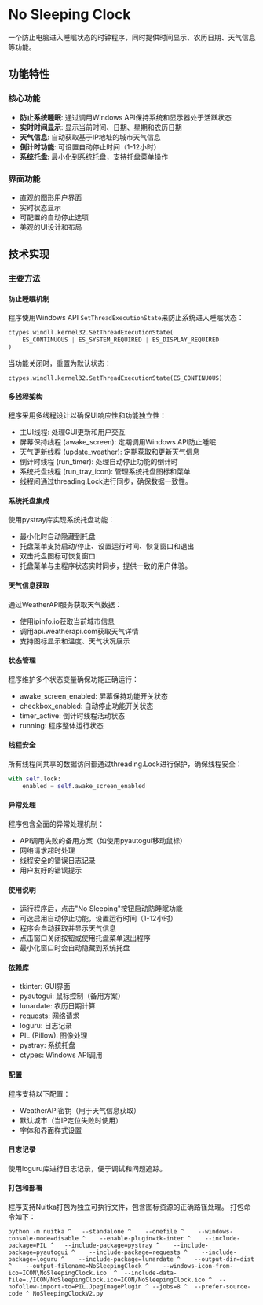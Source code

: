 # No Sleeping Clock

一个防止电脑进入睡眠状态的时钟程序，同时提供时间显示、农历日期、天气信息等功能。

## 功能特性

### 核心功能
- **防止系统睡眠**: 通过调用Windows API保持系统和显示器处于活跃状态
- **实时时间显示**: 显示当前时间、日期、星期和农历日期
- **天气信息**: 自动获取基于IP地址的城市天气信息
- **倒计时功能**: 可设置自动停止时间（1-12小时）
- **系统托盘**: 最小化到系统托盘，支持托盘菜单操作

### 界面功能
- 直观的图形用户界面
- 实时状态显示
- 可配置的自动停止选项
- 美观的UI设计和布局

## 技术实现

### 主要方法

#### 防止睡眠机制
程序使用Windows API `SetThreadExecutionState`来防止系统进入睡眠状态：

```python
ctypes.windll.kernel32.SetThreadExecutionState(
    ES_CONTINUOUS | ES_SYSTEM_REQUIRED | ES_DISPLAY_REQUIRED
)
```
当功能关闭时，重置为默认状态：
```
ctypes.windll.kernel32.SetThreadExecutionState(ES_CONTINUOUS)
```
#### 多线程架构
程序采用多线程设计以确保UI响应性和功能独立性：

- 主UI线程: 处理GUI更新和用户交互
- 屏幕保持线程 (awake_screen): 定期调用Windows API防止睡眠
- 天气更新线程 (update_weather): 定期获取和更新天气信息
- 倒计时线程 (run_timer): 处理自动停止功能的倒计时
- 系统托盘线程 (run_tray_icon): 管理系统托盘图标和菜单
- 线程间通过threading.Lock进行同步，确保数据一致性。

#### 系统托盘集成
使用pystray库实现系统托盘功能：

- 最小化时自动隐藏到托盘
- 托盘菜单支持启动/停止、设置运行时间、恢复窗口和退出
- 双击托盘图标可恢复窗口
- 托盘菜单与主程序状态实时同步，提供一致的用户体验。

#### 天气信息获取
通过WeatherAPI服务获取天气数据：

- 使用ipinfo.io获取当前城市信息
- 调用api.weatherapi.com获取天气详情
- 支持图标显示和温度、天气状况展示

#### 状态管理
程序维护多个状态变量确保功能正确运行：

- awake_screen_enabled: 屏幕保持功能开关状态
- checkbox_enabled: 自动停止功能开关状态
- timer_active: 倒计时线程活动状态
- running: 程序整体运行状态

#### 线程安全
所有线程间共享的数据访问都通过threading.Lock进行保护，确保线程安全：

```python
with self.lock:
    enabled = self.awake_screen_enabled
```
#### 异常处理
程序包含全面的异常处理机制：

- API调用失败的备用方案（如使用pyautogui移动鼠标）
- 网络请求超时处理
- 线程安全的错误日志记录
- 用户友好的错误提示

#### 使用说明
- 运行程序后，点击"No Sleeping"按钮启动防睡眠功能
- 可选启用自动停止功能，设置运行时间（1-12小时）
- 程序会自动获取并显示天气信息
- 点击窗口关闭按钮或使用托盘菜单退出程序
- 最小化窗口时会自动隐藏到系统托盘

#### 依赖库
- tkinter: GUI界面
- pyautogui: 鼠标控制（备用方案）
- lunardate: 农历日期计算
- requests: 网络请求
- loguru: 日志记录
- PIL (Pillow): 图像处理
- pystray: 系统托盘
- ctypes: Windows API调用

#### 配置
程序支持以下配置：

- WeatherAPI密钥（用于天气信息获取）
- 默认城市（当IP定位失败时使用）
- 字体和界面样式设置

#### 日志记录
使用loguru库进行日志记录，便于调试和问题追踪。

#### 打包和部署
程序支持Nuitka打包为独立可执行文件，包含图标资源的正确路径处理。
打包命令如下：
```
python -m nuitka ^   --standalone ^    --onefile ^    --windows-console-mode=disable ^    --enable-plugin=tk-inter ^    --include-package=PIL ^   --include-package=pystray ^    --include-package=pyautogui ^    --include-package=requests ^    --include-package=loguru ^    --include-package=lunardate ^    --output-dir=dist ^    --output-filename=NoSleepingClock ^    --windows-icon-from-ico=ICON\NoSleepingClock.ico  ^  --include-data-file=./ICON/NoSleepingClock.ico=ICON/NoSleepingClock.ico ^  --nofollow-import-to=PIL.JpegImagePlugin ^ --jobs=8 ^  --prefer-source-code ^ NoSleepingClockV2.py
```